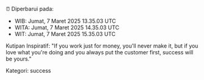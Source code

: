 ⏰ Diperbarui pada:
- WIB: Jumat, 7 Maret 2025 13.35.03 UTC
- WITA: Jumat, 7 Maret 2025 14.35.03 UTC
- WIT: Jumat, 7 Maret 2025 15.35.03 UTC

Kutipan Inspiratif:
"If you work just for money, you'll never make it, but if you love what you're doing and you always put the customer first, success will be yours."


Kategori: success

